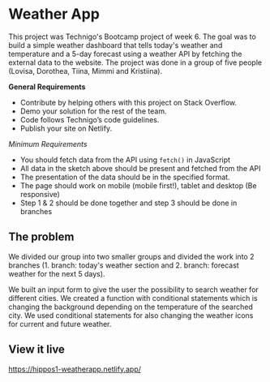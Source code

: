 # Weather App

This project was Technigo's Bootcamp project of week 6. The goal was to build a simple weather dashboard that tells today's weather and temperature and a 5-day forecast using a weather API by fetching the external data to the website. The project was done in a group of five people (Lovisa, Dorothea, Tiina, Mimmi and Kristiina).

**General Requirements**

- Contribute by helping others with this project on Stack Overflow.
- Demo your solution for the rest of the team.
- Code follows Technigo’s code guidelines.
- Publish your site on Netlify.

*Minimum Requirements*

- You should fetch data from the API using `fetch()` in JavaScript
- All data in the sketch above should be present and fetched from the API
- The presentation of the data should be in the specified format.
- The page should work on mobile (mobile first!), tablet and desktop (Be responsive)
- Step 1 & 2 should be done together and step 3 should be done in branches

## The problem

We divided our group into two smaller groups and divided the work into 2 branches (1. branch: today's weather section and 2. branch: forecast weather for the next 5 days). 

We built an input form to give the user the possibility to search weather for different cities. We created a function with conditional statements which is changing the background depending on the temperature of the searched city. We used conditional statements for also changing the weather icons for current and future weather.


## View it live

https://hippos1-weatherapp.netlify.app/
